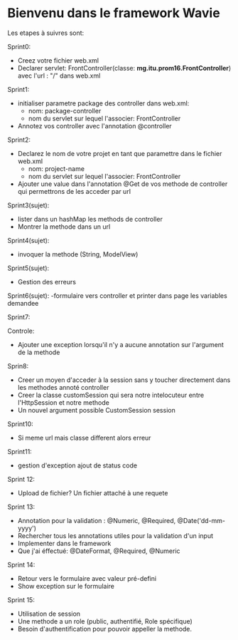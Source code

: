 # Bienvenu dans le framework Wavie

Les etapes à suivres sont:

Sprint0:
- Creez votre fichier web.xml
- Declarer servlet: FrontController(classe: **mg.itu.prom16.FrontController**) avec l'url : "/" dans web.xml

Sprint1:
- initialiser parametre package des controller dans web.xml:
    - nom: package-controller
    - nom du servlet sur lequel l'associer: FrontController
- Annotez vos controller avec l'annotation @controller

Sprint2:
- Declarez le nom de votre projet en tant que paramettre dans le fichier web.xml
  - nom: project-name
  - nom du servlet sur lequel l'associer: FrontController
- Ajouter une value dans l'annotation @Get de vos methode de controller qui permettrons de les acceder par url

Sprint3(sujet):
- lister dans un hashMap les methods de controller
- Montrer la methode dans un url

Sprint4(sujet):
- invoquer la methode (String, ModelView)

Sprint5(sujet):
- Gestion des erreurs

Sprint6(sujet):
-formulaire vers controller et printer dans page les variables demandee

Sprint7:

Controle:
- Ajouter une exception lorsqu'il n'y a aucune annotation sur l'argument de la methode

Sprin8:
- Creer un moyen d'acceder à la session sans y toucher directement dans les methodes annoté controller
- Creer la classe customSession qui sera notre intelocuteur entre l'HttpSession et notre methode
- Un nouvel argument possible CustomSession session

Sprint10:
- Si meme url mais classe different alors erreur

Sprint11:
- gestion d'exception ajout de status code

Sprint 12:
- Upload de fichier?
Un fichier attaché à une requete

Sprint 13:
- Annotation pour la validation : @Numeric, @Required, @Date('dd-mm-yyyy')
- Rechercher tous les annotations utiles pour la validation d'un input
- Implementer dans le framework
- Que j'ai éffectué: @DateFormat, @Required, @Numeric 

Sprint 14:
- Retour vers le formulaire avec valeur pré-defini
- Show exception sur le formulaire

Sprint 15:
- Utilisation de session
- Une methode a un role (public, authentifié, Role spécifique)
- Besoin d'authentification pour pouvoir appeller la methode.